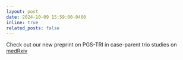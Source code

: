 ```yaml
---
layout: post
date: 2024-10-09 15:59:00-0400
inline: true
related_posts: false
---
```


Check out our new preprint on PGS-TRI in case-parent trio studies on [medRxiv](https://www.medrxiv.org/content/10.1101/2024.10.08.24315066v1)
